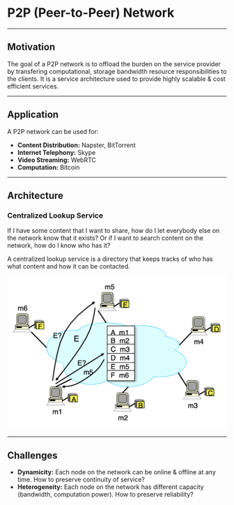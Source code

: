 # P2P (Peer-to-Peer) Network
---
## Motivation
The goal of a P2P network is to offload the burden on the service provider by transfering computational, storage bandwidth resource responsibilities to the clients.
It is a service architecture used to provide highly scalable & cost efficient services.

---
## Application
A P2P network can be used for:
* __Content Distribution:__ Napster, BitTorrent
* __Internet Telephony:__ Skype
* __Video Streaming:__ WebRTC
* __Computation:__ Bitcoin

---
## Architecture
### Centralized Lookup Service
If I have some content that I want to share, how do I let everybody else on the network know that it exists? 
Or if I want to search content on the network, how do I know who has it? 

A centralized lookup service is a directory that keeps tracks of who has what content and how it can be contacted.

![Centralized Lookup Service](images/Centralized-Lookup-Service.png)

---
## Challenges
* __Dynamicity:__ Each node on the network can be online & offline at any time. How to preserve continuity of service?
* __Heterogeneity:__ Each node on the network has different capacity (bandwidth, computation power). How to preserve reliability?
